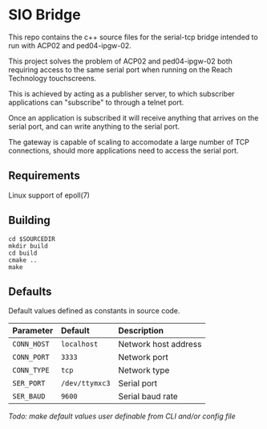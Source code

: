 # SIO Bridge
This repo contains the c++ source files for the serial-tcp bridge intended to run with ACP02 and ped04-ipgw-02.

This project solves the problem of ACP02 and ped04-ipgw-02 both requiring access to the same serial port when running on the Reach Technology touchscreens.

This is achieved by acting as a publisher server, to which subscriber applications can "subscribe" to through a telnet port.

Once an application is subscribed it will receive anything that arrives on the serial port, and can write anything to the serial port.

The gateway is capable of scaling to accomodate a large number of TCP connections, should more applications need to access the serial port.

## Requirements
Linux support of epoll(7)

## Building
```
cd $SOURCEDIR
mkdir build
cd build
cmake ..
make
```

## Defaults
Default values defined as constants in source code.

| Parameter   | Default        | Description                |
| :--------   | :------------- | :------------------------- |
| `CONN_HOST` | `localhost`    | Network host address       |
| `CONN_PORT` | `3333`         | Network port               |
| `CONN_TYPE` | `tcp`          | Network type               |
| `SER_PORT`  | `/dev/ttymxc3` | Serial port                |
| `SER_BAUD`  | `9600`         | Serial baud rate           |

*Todo: make default values user definable from CLI and/or config file*  
